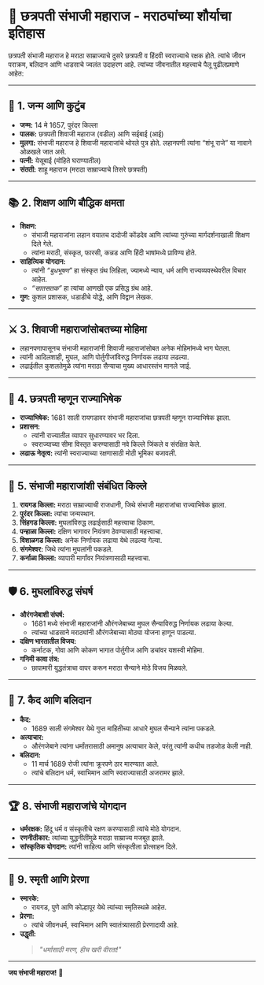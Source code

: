 
# 🌟 **छत्रपती संभाजी महाराज - मराठ्यांच्या शौर्याचा इतिहास**  

छत्रपती संभाजी महाराज हे मराठा साम्राज्याचे दुसरे छत्रपती व हिंदवी स्वराज्याचे रक्षक होते. त्यांचे जीवन पराक्रम, बलिदान आणि धाडसाचे ज्वलंत उदाहरण आहे. त्यांच्या जीवनातील महत्त्वाचे पैलू पुढीलप्रमाणे आहेत:  

---

## 🏰 **1. जन्म आणि कुटुंब**  
- **जन्म:** 14 मे 1657, पुरंदर किल्ला  
- **पालक:** छत्रपती शिवाजी महाराज (वडील) आणि सईबाई (आई)  
- **मुलगा:** संभाजी महाराज हे शिवाजी महाराजांचे थोरले पुत्र होते. लहानपणी त्यांना “शंभू राजे” या नावाने ओळखले जात असे.  
- **पत्नी:** येसूबाई (मोहिते घराण्यातील)  
- **संतती:** शाहू महाराज (मराठा साम्राज्याचे तिसरे छत्रपती)  

---

## 📚 **2. शिक्षण आणि बौद्धिक क्षमता**  
- **शिक्षण:**  
  - संभाजी महाराजांना लहान वयातच दादोजी कोंडदेव आणि त्यांच्या गुरुंच्या मार्गदर्शनाखाली शिक्षण दिले गेले.  
  - त्यांना मराठी, संस्कृत, फारसी, कन्नड आणि हिंदी भाषांमध्ये प्राविण्य होते.  
- **साहित्यिक योगदान:**  
  - त्यांनी *“बुधभूषण”* हा संस्कृत ग्रंथ लिहिला, ज्यामध्ये न्याय, धर्म आणि राज्यव्यवस्थेवरील विचार आहेत.  
  - *“सातसतक”* हा त्यांचा आणखी एक प्रसिद्ध ग्रंथ आहे.  
- **गुण:** कुशल प्रशासक, धडाडीचे योद्धे, आणि विद्वान लेखक.  

---

## ⚔️ **3. शिवाजी महाराजांसोबतच्या मोहिमा**  
- लहानपणापासूनच संभाजी महाराजांनी शिवाजी महाराजांसोबत अनेक मोहिमांमध्ये भाग घेतला.  
- त्यांनी आदिलशाही, मुघल, आणि पोर्तुगीजांविरुद्ध निर्णायक लढाया लढल्या.  
- लढाईतील कुशलतेमुळे त्यांना मराठा सैन्याचा मुख्य आधारस्तंभ मानले जाई.  

---

## 👑 **4. छत्रपती म्हणून राज्याभिषेक**  
- **राज्याभिषेक:** 1681 साली रायगडावर संभाजी महाराजांचा छत्रपती म्हणून राज्याभिषेक झाला.  
- **प्रशासन:**  
  - त्यांनी राज्यातील व्यापार सुधारण्यावर भर दिला.  
  - स्वराज्याच्या सीमा विस्तृत करण्यासाठी नवे किल्ले जिंकले व संरक्षित केले.  
- **लढाऊ नेतृत्व:** त्यांनी स्वराज्याच्या रक्षणासाठी मोठी भूमिका बजावली.  

---

## 🏯 **5. संभाजी महाराजांशी संबंधित किल्ले**  
1. **रायगड किल्ला:** मराठा साम्राज्याची राजधानी, जिथे संभाजी महाराजांचा राज्याभिषेक झाला.  
2. **पुरंदर किल्ला:** त्यांचा जन्मस्थान.  
3. **सिंहगड किल्ला:** मुघलांविरुद्ध लढाईसाठी महत्त्वाचा ठिकाण.  
4. **पन्हाळा किल्ला:** दक्षिण भागावर नियंत्रण ठेवण्यासाठी महत्त्वाचा.  
5. **विशाळगड किल्ला:** अनेक निर्णायक लढाया येथे लढल्या गेल्या.  
6. **संगमेश्वर:** जिथे त्यांना मुघलांनी पकडले.  
7. **कर्नाळा किल्ला:** व्यापारी मार्गांवर नियंत्रणासाठी महत्त्वाचा.  

---

## 🛡️ **6. मुघलांविरुद्ध संघर्ष**  
- **औरंगजेबाशी संघर्ष:**  
  - 1681 मध्ये संभाजी महाराजांनी औरंगजेबाच्या मुघल सैन्याविरुद्ध निर्णायक लढाया केल्या.  
  - त्यांच्या धाडसाने मराठ्यांनी औरंगजेबाच्या मोठ्या योजना हाणून पाडल्या.  
- **दक्षिण भारतातील विजय:**  
  - कर्नाटक, गोवा आणि कोकण भागात पोर्तुगीज आणि डचांवर यशस्वी मोहिमा.  
- **गनिमी कावा तंत्र:**  
  - छापामारी युद्धतंत्राचा वापर करून मराठा सैन्याने मोठे विजय मिळवले.  

---

## 🔗 **7. कैद आणि बलिदान**  
- **कैद:**  
  - 1689 साली संगमेश्वर येथे गुप्त माहितीच्या आधारे मुघल सैन्याने त्यांना पकडले.  
- **अत्याचार:**  
  - औरंगजेबाने त्यांना धर्मांतरासाठी अमानुष अत्याचार केले, परंतु त्यांनी कधीच तडजोड केली नाही.  
- **बलिदान:**  
  - 11 मार्च 1689 रोजी त्यांना क्रूरपणे ठार मारण्यात आले.  
  - त्यांचे बलिदान धर्म, स्वाभिमान आणि स्वराज्यासाठी अजरामर झाले.  

---

## 🏆 **8. संभाजी महाराजांचे योगदान**  
- **धर्मरक्षक:** हिंदू धर्म व संस्कृतीचे रक्षण करण्यासाठी त्यांचे मोठे योगदान.  
- **रणनीतीकार:** त्यांच्या युद्धनीतींमुळे मराठा साम्राज्य मजबूत झाले.  
- **सांस्कृतिक योगदान:** त्यांनी साहित्य आणि संस्कृतीला प्रोत्साहन दिले.  

---

## 🌅 **9. स्मृती आणि प्रेरणा**  
- **स्मारके:**  
  - रायगड, पुणे आणि कोल्हापूर येथे त्यांच्या स्मृतिस्थळे आहेत.  
- **प्रेरणा:**  
  - त्यांचे जीवनधर्म, स्वाभिमान आणि स्वातंत्र्यासाठी प्रेरणादायी आहे.  
- **उद्धृती:**  
  > *"धर्मासाठी मरण, हीच खरी वीरता!"*  

---  

**जय संभाजी महाराज! 🙌**  
